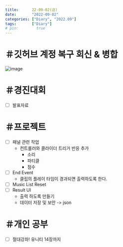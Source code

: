 ```yaml
---
title:      22-09-02(금)
date:       "2022-09-02"
categories: ["Diary", "2022.09"]
tags:       ["Diary"]
# pin:        true
---
```


# ＃깃허브 계정 복구 회신 & 병합
![image](https://user-images.githubusercontent.com/110334366/187933170-fdbbbb8d-16d2-493f-93c7-eda76fe3f614.png)

# ＃경진대회
- [ ] 발표자료

# ＃프로젝트
- [ ] 패널 관련 작업
  - 컨트롤러와 콜라이더 트리거 반응 추가
     - 소리
     - 파티클
     - 점수
- [ ] End Event
  - 클립의 플레이 타임이 경과되면 출력하도록 한다.
- [ ] Music List Reset
- [ ] Result UI
  - 출력 하도록 만들기
  - 데이터 저장 및 보안 -> json


# ＃개인 공부
- [ ] 절대강좌! 유니티 14장까지